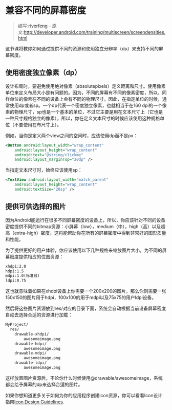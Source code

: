 # 兼容不同的屏幕密度

> 编写:[riverfeng](https://github.com/riverfeng) - 原文:<http://developer.android.com/training/multiscreen/screendensities.html>

这节课将教你如何通过提供不同的资源和使用独立分辨率（dp）来支持不同的屏幕密度。

## 使用密度独立像素（dp）

设计布局时，要避免使用绝对像素（absolutepixels）定义距离和尺寸。使用像素单位来定义布局大小是有问题的。因为，不同的屏幕有不同的像素密度，所以，同样单位的像素在不同的设备上会有不同的物理尺寸。因此，在指定单位的时候，通常使用dp或者sp。一个dp代表一个密度独立像素，也就相当于在160 dpi的一个像素的物理尺寸，sp也是一个基本的单位，不过它主要是用在文本尺寸上（它也是一种尺寸规格独立的像素），所以，你在定义文本尺寸的时候应该使用这种规格单位（不要使用在布尺寸上）。

例如，当你是定义两个view之间的空间时，应该使用dp而不是px：
```xml
<Button android:layout_width="wrap_content"
    android:layout_height="wrap_content"
    android:text="@string/clickme"
    android:layout_marginTop="20dp" />
```
当指定文本尺寸时，始终应该使用sp：
```xml
<TextView android:layout_width="match_parent"
    android:layout_height="wrap_content"
    android:textSize="20sp" />
```

## 提供可供选择的图片

因为Android能运行在很多不同屏幕密度的设备上，所以，你应该针对不同的设备密度提供不同的bitmap资源：小屏幕（low），medium（中），high（高）以及超高（extra-high）密度。这将能帮助你在所有的屏幕密度中得到非常好的图形质量和性能。

为了提供更好的用户体验，你应该使用以下几种规格来缩放图片大小，为不同的屏幕密度提供相应的位图资源：
```xml
xhdpi:2.0
hdpi:1.5
mdpi:1.0(标准线)
ldpi:0.75
```

这也就意味着如果在xhdpi设备上你需要一个200x200的图片，那么你则需要一张150x150的图片用于hdpi，100x100的用于mdpi以及75x75的用户ldpi设备。

然后将这些图片资源放到res/对应的目录下面，系统会自动根据当前设备屏幕密度自动去选择合适的资源进行加载：
```xml
MyProject/
  res/
    drawable-xhdpi/
        awesomeimage.png
    drawable-hdpi/
        awesomeimage.png
    drawable-mdpi/
        awesomeimage.png
    drawable-ldpi/
        awesomeimage.png
```
这样放置图片资源后，不论你什么时候使用@drawable/awesomeimage，系统都会给予屏幕的dp来选择合适的图片。

如果你想知道更多关于如何为你的应用程序创建icon资源，你可以看看Icon设计指南[Icon Design Guidelines](http://developer.android.com/guide/practices/ui_guidelines/icon_design.html).
